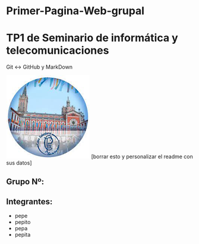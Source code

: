 # Primer-Pagina-Web-grupal
# TP1 de Seminario de informática y telecomunicaciones
Git :left_right_arrow: GitHub y MarkDown

![pio Logo](logopio.jpg)
[borrar esto y personalizar el readme con sus datos]

## Grupo Nº:
## Integrantes:
* pepe
* pepito
* pepa
* pepita
